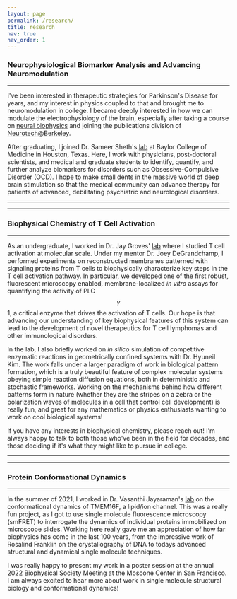 ```yaml
---
layout: page
permalink: /research/
title: research
nav: true
nav_order: 1
---
```

### Neurophysiological Biomarker Analysis and Advancing Neuromodulation
----
I've been interested in therapeutic strategies for Parkinson's Disease for years, and my interest in physics coupled to that and brought me to neuromodulation in college. I became deeply interested in how we can modulate the electrophysiology of the brain, especially after taking a course on [neural biophysics](https://mcb.berkeley.edu/courses/syllabi/mcb166_sp2014.pdf) and joining the publications division of [Neurotech@Berkeley](https://neurotech.berkeley.edu/). 

After graduating, I joined Dr. Sameer Sheth's [lab](https://www.bcm.edu/research/faculty-labs/functional-and-cognitive-neurophysiology-laboratory) at Baylor College of Medicine in Houston, Texas. Here, I work with physicians, post-doctoral scientists, and medical and graduate students to identify, quantify, and further analyze biomarkers for disorders such as Obsessive-Compulsive Disorder (OCD). I hope to make small dents in the massive world of deep brain stimulation so that the medical community can advance therapy for patients of advanced, debilitating psychiatric and neurological disorders.

*****
*****
### Biophysical Chemistry of T Cell Activation
--- 
As an undergraduate, I worked in Dr. Jay Groves' [lab](http://groveslab.cchem.berkeley.edu/) where I studied T cell activation at molecular scale. Under my mentor Dr. Joey DeGrandchamp, I performed experiments on reconstructed membranes patterned with signaling proteins from T cells to biophysically characterize key steps in the T cell activation pathway. In particular, we developed one of the first robust, fluorescent microscopy enabled, membrane-localized *in vitro* assays for quantifying the activity of PLC $$\gamma$$ 1, a critical enzyme that drives the activation of T cells. Our hope is that advancing our understanding of key biophysical features of this system can lead to the development of novel therapeutics for T cell lymphomas and other immunological disorders.

In the lab, I also briefly worked on *in silico* simulation of competitive enzymatic reactions in geometrically confined systems with Dr. Hyuneil Kim. The work falls under a larger paradigm of work in biological pattern formation, which is a truly beautiful feature of complex molecular systems obeying simple reaction diffusion equations, both in deterministic and stochastic frameworks. Working on the mechanisms behind how different patterns form in nature (whether they are the stripes on a zebra or the polarization waves of molecules in a cell that control cell development) is really fun, and great for any mathematics or physics enthusiasts wanting to work on cool biological systems!

If you have any interests in biophysical chemistry, please reach out! I'm always happy to talk to both those who've been in the field for decades, and those deciding if it's what they might like to pursue in college.

*****
*****
### Protein Conformational Dynamics
---
In the summer of 2021, I worked in Dr. Vasanthi Jayaraman's [lab](https://med.uth.edu/bmb/jayaraman/lab-pictures/) on the conformational dynamics of TMEM16F, a lipid/ion channel. This was a really fun project, as I got to use single molecule fluorescence microscopy (smFRET) to interrogate the dynamics of individual proteins immobilized on microscope slides. Working here really gave me an appreciation of how far biophysics has come in the last 100 years, from the impressive work of Rosalind Franklin on the crystallography of DNA to todays advanced structural and dynamical single molecule techniques.

I was really happy to present my work in a poster session at the annual 2022 Biophysical Society Meeting at the Moscone Center in San Francisco. I am always excited to hear more about work in single molecule structural biology and conformational dynamics!




<!-- _pages/publications.md 
<div class="publications">

{%- for y in page.years %}
  <h2 class="year">{{y}}</h2>
  {% bibliography -f papers -q @*[year={{y}}]* %}
{% endfor %}

</div>
-->
